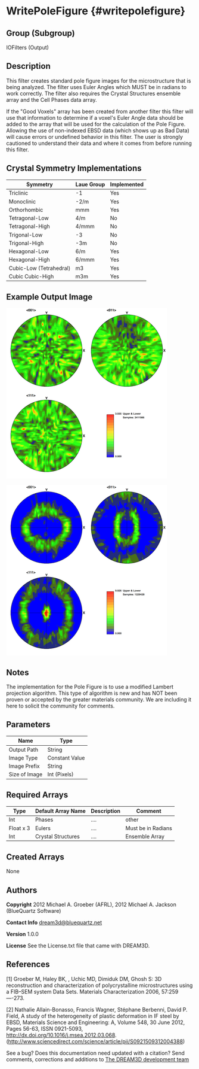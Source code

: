 WritePoleFigure {#writepolefigure}
=====


## Group (Subgroup) ##
IOFilters (Output)


## Description ##
This filter creates standard pole figure images for the microstructure that is being analyzed. The filter uses Euler Angles which MUST be in radians to work correctly. The filter also requires the Crystal Structures ensemble array and the Cell Phases data array.

If the "Good Voxels" array has been created from another filter this filter will use that information to determine if a voxel's Euler Angle data should be added to the array that will be used for the calculation of the Pole Figure. Allowing the use of non-indexed EBSD data (which shows up as Bad Data) will cause errors or undefined behavior in this filter. The user is strongly cautioned to understand their data and where it comes from before running this filter.


## Crystal Symmetry Implementations ##


| Symmetry | Laue Group   | Implemented |
|-------------|-----|------|
| Triclinic | -1 | Yes |
| Monoclinic | -2/m| Yes |
| Orthorhombic | mmm | Yes |
| Tetragonal-Low | 4/m | No |
| Tetragonal-High |4/mmm | No |
| Trigonal-Low | -3 | No |
| Trigonal-High  | -3m | No |
| Hexagonal-Low  |6/m| Yes |
| Hexagonal-High  | 6/mmm | Yes |
| Cubic-Low (Tetrahedral) |m3 | Yes |
| Cubic Cubic-High | m3m | Yes |

## Example Output Image ##

![Example Random Texture Pole Figure: Data Courtesey of [1]](images/PoleFigure_Random.png)


![Example Textured Pole Figure: Data courtesy of [2] ](images/PoleFigure_Textured.png)


## Notes  ##

The implementation for the Pole Figure is to use a modified Lambert projection algorithm. This type of algorithm is new and has NOT been proven or accepted by the greater materials community. We are including it here to solicit the community for comments.



## Parameters ##


| Name             | Type |
|------------------|------|
| Output Path | String |
| Image Type | Constant Value |
| Image Prefix| String |
| Size of Image | Int (Pixels) |


## Required Arrays ##

| Type | Default Array Name | Description | Comment |
|------|--------------------|-------------|---------|
| Int  | Phases           | ....        | other   |
| Float x 3  | Eulers           | ....        | Must be in Radians   |
|   Int | Crystal Structures           | ....        | Ensemble Array   |


## Created Arrays ##

None



## Authors ##

**Copyright** 2012 Michael A. Groeber (AFRL), 2012 Michael A. Jackson (BlueQuartz Software)

**Contact Info** dream3d@bluequartz.net

**Version** 1.0.0

**License**  See the License.txt file that came with DREAM3D.

## References ##

[1] Groeber M, Haley BK, , Uchic MD, Dimiduk DM, Ghosh S: 3D reconstruction and characterization of polycrystalline microstructures using a FIB–SEM system Data Sets. Materials Characterization 2006, 57:259—-273.

[2] Nathalie Allain-Bonasso, Francis Wagner, Stéphane Berbenni, David P. Field, A study of the heterogeneity of plastic deformation in IF steel by EBSD, Materials Science and Engineering: A, Volume 548, 30 June 2012, Pages 56-63, ISSN 0921-5093, http://dx.doi.org/10.1016/j.msea.2012.03.068.
(http://www.sciencedirect.com/science/article/pii/S0921509312004388)


See a bug? Does this documentation need updated with a citation? Send comments, corrections and additions to [The DREAM3D development team](mailto:dream3d@bluequartz.net?subject=Documentation%20Correction)
